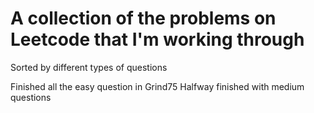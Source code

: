 # A collection of the problems on Leetcode that I'm working through
Sorted by different types of questions

Finished all the easy question in Grind75
Halfway finished with medium questions




